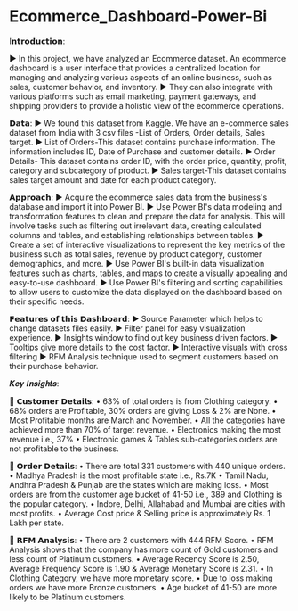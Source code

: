 # Ecommerce_Dashboard-Power-Bi
I𝗻𝘁𝗿𝗼𝗱𝘂𝗰𝘁𝗶𝗼𝗻:

► In this project, we have analyzed an Ecommerce dataset. An ecommerce dashboard is a user interface that provides a centralized location for managing and analyzing various aspects of an online business, such as sales, customer behavior, and inventory.
► They can also integrate with various platforms such as email marketing, payment gateways, and shipping providers to provide a holistic view of the ecommerce operations.

𝗗𝗮𝘁𝗮:
► We found this dataset from Kaggle. We have an e-commerce sales dataset from India with 3 csv files -List of Orders, Order details, Sales target.
► List of Orders-This dataset contains purchase information. The information includes ID, Date of Purchase and customer details.
► Order Details- This dataset contains order ID, with the order price, quantity, profit, category and subcategory of product.
► Sales target-This dataset contains sales target amount and date for each product category.

𝗔𝗽𝗽𝗿𝗼𝗮𝗰𝗵:
► Acquire the ecommerce sales data from the business's database and import it into Power BI.
► Use Power BI's data modeling and transformation features to clean and prepare the data for analysis. This will involve tasks such as filtering out irrelevant data, creating calculated columns and tables, and establishing relationships between tables.
► Create a set of interactive visualizations to represent the key metrics of the business such as total sales, revenue by product category, customer demographics, and more.
► Use Power BI's built-in data visualization features such as charts, tables, and maps to create a visually appealing and easy-to-use dashboard.
► Use Power BI's filtering and sorting capabilities to allow users to customize the data displayed on the dashboard based on their specific needs.

𝗙𝗲𝗮𝘁𝘂𝗿𝗲𝘀 𝗼𝗳 𝘁𝗵𝗶𝘀 𝗗𝗮𝘀𝗵𝗯𝗼𝗮𝗿𝗱:
► Source Parameter which helps to change datasets files easily.
► Filter panel for easy visualization experience.
► Insights window to find out key business driven factors.
► Tooltips give more details to the cost factor.
► Interactive visuals with cross filtering
► RFM Analysis technique used to segment customers based on their purchase behavior.

𝑲𝒆𝒚 𝑰𝒏𝒔𝒊𝒈𝒉𝒕𝒔:

 🎯 𝗖𝘂𝘀𝘁𝗼𝗺𝗲𝗿 𝗗𝗲𝘁𝗮𝗶𝗹𝘀:
• 63% of total orders is from Clothing category.
• 68% orders are Profitable, 30% orders are giving Loss & 2% are  None.
• Most Profitable months are March and November.
• All the categories have achieved more than 70% of target revenue.
• Electronics making the most revenue i.e., 37%
• Electronic games & Tables sub-categories orders are not profitable to the business. 

 🎯 𝗢𝗿𝗱𝗲𝗿 𝗗𝗲𝘁𝗮𝗶𝗹𝘀:
• There are total 331 customers with 440 unique orders.
• Madhya Pradesh is the most profitable state i.e., Rs.7K
• Tamil Nadu, Andhra Pradesh & Punjab are the states which are making loss.
• Most orders are from the customer age bucket of 41-50 i.e., 389 and Clothing is the popular category.
• Indore, Delhi, Allahabad and Mumbai are cities with most profits.
• Average Cost price & Selling price is approximately Rs. 1 Lakh per state.

🎯 𝗥𝗙𝗠 𝗔𝗻𝗮𝗹𝘆𝘀𝗶𝘀:
• There are 2 customers with 444 RFM Score.
• RFM Analysis shows that the company has more count of Gold customers and less count of Platinum customers.
• Average Recency Score is 2.50, Average Frequency Score is 1.90 & Average Monetary Score is 2.31.
• In Clothing Category, we have more monetary score.
• Due to loss making orders we have more Bronze customers.
• Age bucket of 41-50 are more likely to be Platinum customers.
